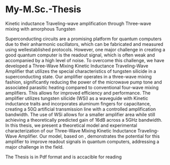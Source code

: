 # My-M.Sc.-Thesis
Kinetic inductance Traveling-wave amplification through Three-wave mixing with amorphous Tungsten

Superconducting circuits are a promising platform for quantum computers due to
their anharmonic oscillators, which can be fabricated and measured using wellestablished
protocols. However, one major challenge in creating a good quantum
computer is the readout signal, which is often weak and accompanied by a high
level of noise. To overcome this challenge, we have developed a Three-Wave Mixing
Kinetic Inductance Traveling-Wave Amplifier that utilizes the special characteristics
of tungsten silicide in a superconducting state.
Our amplifier operates in a three-wave mixing fashion, significantly reducing
the power of the microwave pump tone and associated parasitic heating compared
to conventional four-wave mixing amplifiers. This allows for improved efficiency
and performance. The amplifier utilizes tungsten silicide (WSi) as a waveguide
with Kinetic inductance traits and incorporates aluminum fingers for capacitance,
creating a 50Ω artificial transmission line with a controlled amplification bandwidth.
The use of WSi allows for a smaller amplifier area while still achieving a theoretically
predicted gain of 16dB across a 5GHz bandwidth.
In this thesis, we present a theoretical model and experimental characterization of
our Three-Wave Mixing Kinetic Inductance Traveling-Wave Amplifier. Our model,
based on , demonstrates the potential for this amplifier to improve readout
signals in quantum computers, addressing a major challenge in the field.

The Thesis is in Pdf format and is accacible for reading
